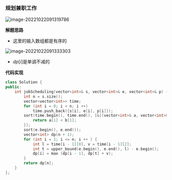 ### 规划兼职工作

![image-20221022091319786](http://www.cdn.liver0377.xyz/typora/202210220913832.png)





**解题思路**

- 这里的输入数组都是有序的

![image-20221022091333303](http://www.cdn.liver0377.xyz/typora/202210220913337.png)

- $dp[i]$是单调不减的



**代码实现**

```cc
class Solution {
public:
    int jobScheduling(vector<int>& s, vector<int>& e, vector<int>& p) {
        int n = s.size();
        vector<vector<int>> time;
        for (int i = 0; i < n; i ++) 
            time.push_back({s[i], e[i], p[i]});
        sort(time.begin(), time.end(), [&](vector<int>& a, vector<int>& b) {
            return a[1] < b[1];
        });
        sort(e.begin(), e.end());
        vector<int> dp(n + 1);
        for (int i = 1; i <= n; i ++ ) {
            int l = time[i - 1][0], v = time[i - 1][2];
            int t = upper_bound(e.begin(), e.end(), l) - e.begin();
            dp[i] = max (dp[i - 1], dp[t] + v);
        }
        return dp[n];
    }
};
```

